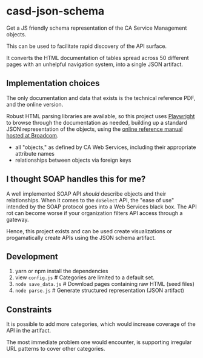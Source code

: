 # casd-json-schema

Get a JS friendly schema representation of the CA Service Management objects.

This can be used to facilitate rapid discovery of the API surface.

It converts the HTML documentation of tables spread across 50 different pages with an unhelpful navigation system, into a single JSON artifact.

## Implementation choices

The only documentation and data that exists is the technical reference PDF, and the online version.

Robust HTML parsing libraries are available, so this project uses [Playwright](https://github.com/microsoft/playwright) to browse through the documentation as needed, building up a standard JSON representation of the objects, using the [online reference manual hosted at Broadcom](http://techdocs.broadcom.com/content/broadcom/techdocs/us/en/ca-enterprise-software/business-management/ca-service-management/14-1.html).

 * all "objects," as defined by CA Web Services, including their appropriate attribute names
 * relationships between objects via foreign keys

## I thought SOAP handles this for me?

A well implemented SOAP API _should_ describe objects and their relationships. When it comes to the `doSelect` API, the "ease of use" intended by the SOAP protocol goes into a Web Services black box. The API rot can become worse if your organization filters API access through a gateway.

Hence, this project exists and can be used create visualizations or progamatically create APIs using the JSON schema artifact.

## Development

1. yarn or npm install the dependencies
2. view `config.js`              # Categories are limited to a default set. 
3. `node save_data.js`           # Download pages containing raw HTML (seed files)
4. `node parse.js`               # Generate structured representation (JSON artifact)

## Constraints

It is possible to add more categories, which would increase coverage of the API in the artifact.

The most immediate problem one would encounter, is supporting irregular URL patterns to cover other categories.

